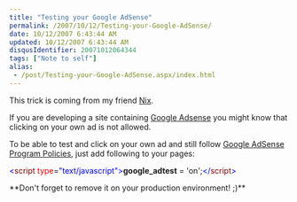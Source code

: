 ```yaml
---
title: "Testing your Google AdSense"
permalink: /2007/10/12/Testing-your-Google-AdSense/
date: 10/12/2007 6:43:44 AM
updated: 10/12/2007 6:43:44 AM
disqusIdentifier: 20071012064344
tags: ["Note to self"]
alias:
 - /post/Testing-your-Google-AdSense.aspx/index.html
---
```

This trick is coming from my friend [Nix](http://blogs.codes-sources.com/nix).

If you are developing a site containing [Google Adsense](http://www.google.com/adsense/) you might know that clicking on your own ad is not allowed.
<!-- more -->

To be able to test and click on your own ad and still follow [Google AdSense Program Policies](https://www.google.com/adsense/support/bin/answer.py?answer=48182&sourceid=aso&subid=ww-ww-et-asui&medium=link), just add following to your pages: 

<span style="color: #0000ff"><</span><span style="color: #800000">script</span> <span style="color: #ff0000">type</span>=<span style="color: #0000ff">"text/javascript"</span><span style="color: #0000ff">></span>**google_adtest** = 'on';<span style="color: #0000ff"></</span><span style="color: #800000">script</span><span style="color: #0000ff">></span> 
 <form id="aspnetForm" name="aspnetForm" action="http://blogs.codes-sources.com/nix/archive/2007/10/03/adsense-comment-viter-de-faire-un-clicks-incorrects-sur-vos-propres-annonces.aspx" method="post"> <div id="page"> <div id="wrapper"> <div id="main"> <div class="narrowcolumn" id="content"> <div class="post"> <div class="post-content">**Don't forget to remove it on your production environment! ;)**</div></div></div></div></div></div></form>

